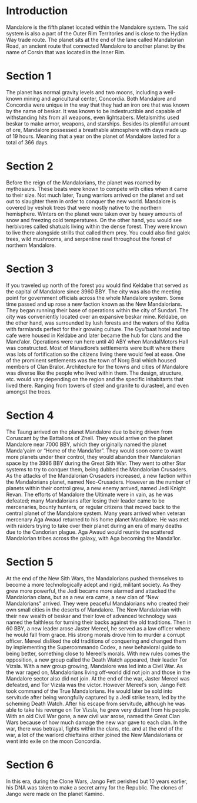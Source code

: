 # Introduction

Mandalore is the fifth planet located within the Mandalore system.
The said system is also a part of the Outer Rim Territories and is close to the Hydian Way trade route.
The planet sits at the end of the lane called Mandalorian Road, an ancient route that connected Mandalore to another planet by the name of Corsin that was located in the Inner Rim.

# Section 1

The planet has normal gravity levels and two moons, including a well-known mining and agricultural center, Concordia.
Both Mandalore and Concordia were unique in the way that they had an iron ore that was known by the name of beskar.
It was known to be indestructible and capable of withstanding hits from all weapons, even lightsabers.
Metalsmiths used beskar to make armor, weapons, and starships.
Besides its plentiful amount of ore, Mandalore possessed a breathable atmosphere with days made up of 19 hours.
Meaning that a year on the planet of Mandalore lasted for a total of 366 days.

# Section 2

Before the reign of the Mandalorians, the planet was roamed by mythosaurs.
These beats were known to compete with cities when it came to their size.
Not much later, Taung warriors arrived on the planet and set out to slaughter them in order to conquer the new world.
Mandalore is covered by veshok trees that were mostly native to the northern hemisphere.
Winters on the planet were taken over by heavy amounts of snow and freezing cold temperatures.
On the other hand, you would see herbivores called shatuals living within the dense forest.
They were known to live there alongside strills that called them prey.
You could also find galek trees, wild mushrooms, and serpentine rawl throughout the forest of northern Mandalore.

# Section 3

If you traveled up north of the forest you would find Keldabe that served as the capital of Mandalore since 3960 BBY.
The city was also the meeting point for government officials across the whole Mandalore system.
Some time passed and up rose a new faction known as the New Mandalorians.
They began running their base of operations within the city of Sundari.
The city was conveniently located over an expansive beskar mine.
Keldabe, on the other hand, was surrounded by lush forests and the waters of the Kelita with farmlands perfect for their growing culture.
The Oyu’baat hotel and tap cafe were housed in Keldabe and later became the hub for clans and the Mand’alor.
Operations were run here until 40 ABY when MandalMotors Hall was constructed.
Most of Manadlore’s settlements were built where there was lots of fortification so the citizens living there would feel at ease.
One of the prominent settlements was the town of Norg Bral which housed members of Clan Bralor.
Architecture for the towns and cities of Mandalore was diverse like the people who lived within them.
The design, structure, etc.
would vary depending on the region and the specific inhabitants that lived there.
Ranging from towers of steel and granite to durasteel, and even amongst the trees.

# Section 4

The Taung arrived on the planet Mandalore due to being driven from Coruscant by the Battalions of Zhell.
They would arrive on the planet Mandalore near 7000 BBY, which they originally named the planet Manda’yaim or “Home of the Manda’lor”.
They would soon come to want more planets under their control, they would abandon their Mandalorian space by the 3996 BBY during the Great Sith War.
They went to other Star systems to try to conquer them, being dubbed the Mandalorian Crusaders.
As the attacks of the Mandalorian Crusaders increased, a new faction within the Mandalorians planet, named Neo-Crusaders.
However as the number of planets within their control grew, a new enemy arrived, named Jedi Knight Revan.
The efforts of Mandalore the Ultimate were in vain, as he was defeated; many Mandalorians after losing their leader came to be mercenaries, bounty hunters, or regular citizens that moved back to the central planet of the Mandalore system.
Many years arrived when veteran mercenary Aga Awaud returned to his home planet Mandalore.
He was met with raiders trying to take over their planet during an era of many deaths due to the Candorian plague.
Aga Awaud would reunite the scattered Mandalorian tribes across the galaxy, with Aga becoming the Manda’lor.

# Section 5

At the end of the New Sith Wars, the Mandalorians pushed themselves to become a more technologically adept and rigid, militant society.
As they grew more powerful, the Jedi became more alarmed and attacked the Mandalorian clans, but as a new era came, a new clan of “New Mandalorians” arrived.
They were peaceful Mandalorians who created their own small cities in the deserts of Mandalore.
The New Mandalorian with their new wealth of beskar and their love of advanced technology was named the faithless for turning their backs against the old traditions.
Then in 60 BBY, a new leader arose Jaster Mereel, he served as a law officer where he would fall from grace.
His strong morals drove him to murder a corrupt officer.
Mereel disliked the old traditions of conquering and changed them by implementing the Supercommando Codex, a new behavioral guide to being better, something close to Mereel’s morals.
With new rules comes the opposition, a new group called the Death Watch appeared, their leader Tor Vizsla.
With a new group growing, Mandalore was led into a Civil War.
As the war raged on, Mandalorians living off-world did not join and those in the Mandalore sector also did not join.
At the end of the war, Jaster Mereel was defeated, and Tor Vizsla was the victor.
However Mereel’s son, Jango Fett took command of the True Mandalorians.
He would later be sold into servitude after being wrongfully captured by a Jedi strike team, led by the scheming Death Watch.
After his escape from servitude, although he was able to take his revenge on Tor Vizsla, he grew very distant from his people.
With an old Civil War gone, a new civil war arose, named the Great Clan Wars because of how much damage the new war gave to each clan.
In the war, there was betrayal, fights within the clans, etc.
and at the end of the war, a lot of the warlord chieftains either joined the New Mandalorians or went into exile on the moon Concordia.

# Section 6

In this era, during the Clone Wars, Jango Fett perished but 10 years earlier, his DNA was taken to make a secret army for the Republic.
The clones of Jango were made on the planet Kamino.
